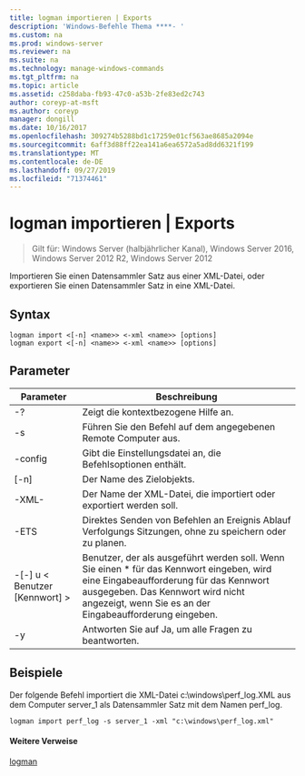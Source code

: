 ```yaml
---
title: logman importieren | Exports
description: 'Windows-Befehle Thema ****- '
ms.custom: na
ms.prod: windows-server
ms.reviewer: na
ms.suite: na
ms.technology: manage-windows-commands
ms.tgt_pltfrm: na
ms.topic: article
ms.assetid: c258daba-fb93-47c0-a53b-2fe83ed2c743
author: coreyp-at-msft
ms.author: coreyp
manager: dongill
ms.date: 10/16/2017
ms.openlocfilehash: 309274b5288bd1c17259e01cf563ae8685a2094e
ms.sourcegitcommit: 6aff3d88ff22ea141a6ea6572a5ad8dd6321f199
ms.translationtype: MT
ms.contentlocale: de-DE
ms.lasthandoff: 09/27/2019
ms.locfileid: "71374461"
---
```

# <a name="logman-import--export"></a>logman importieren | Exports

>Gilt für: Windows Server (halbjährlicher Kanal), Windows Server 2016, Windows Server 2012 R2, Windows Server 2012

Importieren Sie einen Datensammler Satz aus einer XML-Datei, oder exportieren Sie einen Datensammler Satz in eine XML-Datei.  

## <a name="syntax"></a>Syntax  
```  
logman import <[-n] <name>> <-xml <name>> [options]  
logman export <[-n] <name>> <-xml <name>> [options]  
```  
## <a name="parameters"></a>Parameter  

|        Parameter        |                                                                        Beschreibung                                                                        |
|-------------------------|-----------------------------------------------------------------------------------------------------------------------------------------------------------|
|           -?            |                                                             Zeigt die kontextbezogene Hilfe an.                                                              |
|   -s <computer name>    |                                                   Führen Sie den Befehl auf dem angegebenen Remote Computer aus.                                                   |
|     -config <value>     |                                                  Gibt die Einstellungsdatei an, die Befehlsoptionen enthält.                                                  |
|       [-n] <name>       |                                                                Der Name des Zielobjekts.                                                                 |
|       -XML-<name>       |                                                         Der Name der XML-Datei, die importiert oder exportiert werden soll.                                                         |
|          -ETS           |                                       Direktes Senden von Befehlen an Ereignis Ablauf Verfolgungs Sitzungen, ohne zu speichern oder zu planen.                                        |
| -[-] u < Benutzer [Kennwort] > | Benutzer, der als ausgeführt werden soll. Wenn Sie einen \* für das Kennwort eingeben, wird eine Eingabeaufforderung für das Kennwort ausgegeben. Das Kennwort wird nicht angezeigt, wenn Sie es an der Eingabeaufforderung eingeben. |
|           -y            |                                                      Antworten Sie auf Ja, um alle Fragen zu beantworten.                                                       |

## <a name="BKMK_examples"></a>Beispiele  
Der folgende Befehl importiert die XML-Datei c:\windows\perf_log.XML aus dem Computer server_1 als Datensammler Satz mit dem Namen perf_log.  
```  
logman import perf_log -s server_1 -xml "c:\windows\perf_log.xml"  
```  
#### <a name="additional-references"></a>Weitere Verweise  
[logman](logman.md)  
